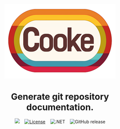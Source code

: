 <!-- u240509 -->

<div align="center">

  ![](./.github/images/logos/cooke-logo-repository-readme.png)

  <h1>
    Generate git repository documentation.
  </h1>

  <img src="https://img.shields.io/badge/status-active-darkgreen.svg">&nbsp;&nbsp;&nbsp;&nbsp;[![License](https://img.shields.io/github/license/aprettycoolprogram/Cooke)](https://www.apache.org/licenses/LICENSE-2.0)&nbsp;&nbsp;&nbsp;&nbsp;![.NET](https://img.shields.io/badge/.NET-8-blue)&nbsp;&nbsp;&nbsp;&nbsp;![GitHub release](https://img.shields.io/github/release/aprettycoolprogram/Cooke?label=latest%20release)

</div>